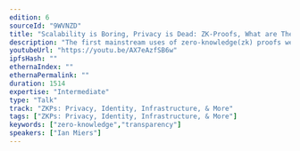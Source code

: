 ```yaml
---
edition: 6
sourceId: "9WVNZD"
title: "Scalability is Boring, Privacy is Dead: ZK-Proofs, What are They Good for?"
description: "The first mainstream uses of zero-knowledge(zk) proofs were for private payments in systems like Zcash and then scalability. In both, we hide data to improve privacy or validation costs. But private payments, unfortunately, have seen limited direct demand. And scalability needs faster proofs but not even zero-knowledge. What are practical zk proofs good for? This talk considers zk proofs + blockchains as a tool both for cryptocurrency and broader applications."
youtubeUrl: "https://youtu.be/AX7eAzfSB6w"
ipfsHash: ""
ethernaIndex: ""
ethernaPermalink: ""
duration: 1514
expertise: "Intermediate"
type: "Talk"
track: "ZKPs: Privacy, Identity, Infrastructure, & More"
tags: ["ZKPs: Privacy, Identity, Infrastructure, & More"]
keywords: ["zero-knowledge","transparency"]
speakers: ["Ian Miers"]
---
```

